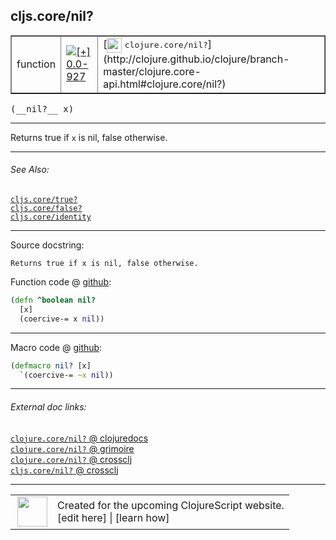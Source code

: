 ## cljs.core/nil?



 <table border="1">
<tr>
<td>function</td>
<td><a href="https://github.com/cljsinfo/cljs-api-docs/tree/0.0-927"><img valign="middle" alt="[+] 0.0-927" title="Added in 0.0-927" src="https://img.shields.io/badge/+-0.0--927-lightgrey.svg"></a> </td>
<td>
[<img height="24px" valign="middle" src="http://i.imgur.com/1GjPKvB.png"> <samp>clojure.core/nil?</samp>](http://clojure.github.io/clojure/branch-master/clojure.core-api.html#clojure.core/nil?)
</td>
</tr>
</table>


 <samp>
(__nil?__ x)<br>
</samp>

---

Returns true if `x` is nil, false otherwise.

---


###### See Also:

[`cljs.core/true?`](cljs.core_trueQMARK.md)<br>
[`cljs.core/false?`](cljs.core_falseQMARK.md)<br>
[`cljs.core/identity`](cljs.core_identity.md)<br>

---


Source docstring:

```
Returns true if x is nil, false otherwise.
```


Function code @ [github](https://github.com/clojure/clojurescript/blob/r1576/src/cljs/cljs/core.cljs#L48-L51):

```clj
(defn ^boolean nil?
  [x]
  (coercive-= x nil))
```

<!--
Repo - tag - source tree - lines:

 <pre>
clojurescript @ r1576
└── src
    └── cljs
        └── cljs
            └── <ins>[core.cljs:48-51](https://github.com/clojure/clojurescript/blob/r1576/src/cljs/cljs/core.cljs#L48-L51)</ins>
</pre>

-->

---

Macro code @ [github](https://github.com/clojure/clojurescript/blob/r1576/src/clj/cljs/core.clj#L184-L185):

```clj
(defmacro nil? [x]
  `(coercive-= ~x nil))
```

<!--
Repo - tag - source tree - lines:

 <pre>
clojurescript @ r1576
└── src
    └── clj
        └── cljs
            └── <ins>[core.clj:184-185](https://github.com/clojure/clojurescript/blob/r1576/src/clj/cljs/core.clj#L184-L185)</ins>
</pre>
-->

---


###### External doc links:

[`clojure.core/nil?` @ clojuredocs](http://clojuredocs.org/clojure.core/nil_q)<br>
[`clojure.core/nil?` @ grimoire](http://conj.io/store/v1/org.clojure/clojure/1.7.0-beta3/clj/clojure.core/nil%3F/)<br>
[`clojure.core/nil?` @ crossclj](http://crossclj.info/fun/clojure.core/nil%3F.html)<br>
[`cljs.core/nil?` @ crossclj](http://crossclj.info/fun/cljs.core.cljs/nil%3F.html)<br>

---

 <table>
<tr><td>
<img valign="middle" align="right" width="48px" src="http://i.imgur.com/Hi20huC.png">
</td><td>
Created for the upcoming ClojureScript website.<br>
[edit here] | [learn how]
</td></tr></table>

[edit here]:https://github.com/cljsinfo/cljs-api-docs/blob/master/cljsdoc/cljs.core_nilQMARK.cljsdoc
[learn how]:https://github.com/cljsinfo/cljs-api-docs/wiki/cljsdoc-files

<!--

This information was too distracting to show to readers, but I'll leave it
commented here since it is helpful to:

- pretty-print the data used to generate this document
- and show how to retrieve that data



The API data for this symbol:

```clj
{:description "Returns true if `x` is nil, false otherwise.",
 :return-type boolean,
 :ns "cljs.core",
 :name "nil?",
 :signature ["[x]"],
 :history [["+" "0.0-927"]],
 :type "function",
 :related ["cljs.core/true?" "cljs.core/false?" "cljs.core/identity"],
 :full-name-encode "cljs.core_nilQMARK",
 :source {:code "(defn ^boolean nil?\n  [x]\n  (coercive-= x nil))",
          :title "Function code",
          :repo "clojurescript",
          :tag "r1576",
          :filename "src/cljs/cljs/core.cljs",
          :lines [48 51]},
 :extra-sources [{:code "(defmacro nil? [x]\n  `(coercive-= ~x nil))",
                  :title "Macro code",
                  :repo "clojurescript",
                  :tag "r1576",
                  :filename "src/clj/cljs/core.clj",
                  :lines [184 185]}],
 :full-name "cljs.core/nil?",
 :clj-symbol "clojure.core/nil?",
 :docstring "Returns true if x is nil, false otherwise."}

```

Retrieve the API data for this symbol:

```clj
;; from Clojure REPL
(require '[clojure.edn :as edn])
(-> (slurp "https://raw.githubusercontent.com/cljsinfo/cljs-api-docs/catalog/cljs-api.edn")
    (edn/read-string)
    (get-in [:symbols "cljs.core/nil?"]))
```

-->
